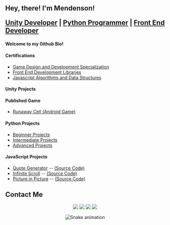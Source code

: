 ## Hey, there! I'm Mendenson! <p> [Unity Developer]() | [Python Programmer]() | [Front End Developer]()
  
#### Welcome to my Github Bio!
#### Certifications
- [Game Design and Development Specialization](https://www.coursera.org/account/accomplishments/specialization/certificate/B8H2HMXEB8D5)
- [Front End Development Libraries](https://www.freecodecamp.org/certification/fcc41f0d321-7d4c-4d0c-91a6-9ca540b62b85/front-end-development-libraries)
- [Javascript Algorithms and Data Structures](https://www.freecodecamp.org/certification/fcc41f0d321-7d4c-4d0c-91a6-9ca540b62b85/javascript-algorithms-and-data-structures)
#### Unity Projects
#### Published Game
 - [Runaway Cell (Android Game)](https://play.google.com/store/apps/details?id=com.IcedMindGameStudio.RunawayCellOfficial) 
#### Python Projects
  - [Beginner Projects](https://github.com/mendenson/Pyhton-Begginer_Projects)
  - [Intermediate Projects](https://github.com/mendenson/Python-Intermediate_Projects/tree/main)
  - [Advanced Projects]()
#### JavaScript Projects
  - [Quote Generator](https://mendenson.github.io/quote-generator-JS/)
  -- [(Source Code)](https://github.com/mendenson/quote-generator-JS)
  - [Infinite Scroll](https://mendenson.github.io/Infinity-scroll-JS/)
  -- [(Source Code)](https://github.com/mendenson/Infinity-scroll-JS)
  - [Picture in Picture](https://mendenson.github.io/picture-in-picture-JS/)
  -- [(Source Code)](https://github.com/mendenson/picture-in-picture-JS)
## Contact Me
<div align="center"> 
  
  <a href="https://instagram.com/mendenson" target="_blank"><img src="https://img.shields.io/badge/-Instagram-%23E4405F?style=for-the-badge&logo=instagram&logoColor=white" target="_blank"></a>
 <a href="https://discordapp.com/users/518754967989911553/" target="_blank"><img src="https://img.shields.io/badge/Discord-7289DA?style=for-the-badge&logo=discord&logoColor=white" target="_blank"></a> 
  <a href = "mailto:mendenson@gmail.com"><img src="https://img.shields.io/badge/-Gmail-%23333?style=for-the-badge&logo=gmail&logoColor=white" target="_blank"></a>
  <a href="https://www.linkedin.com/in/mendenson/" target="_blank"><img src="https://img.shields.io/badge/-LinkedIn-%230077B5?style=for-the-badge&logo=linkedin&logoColor=white" target="_blank"></a> 
 
  ![Snake animation](https://github.com/mendenson/mendenson/blob/output/github-contribution-grid-snake.svg)
 
</div>
